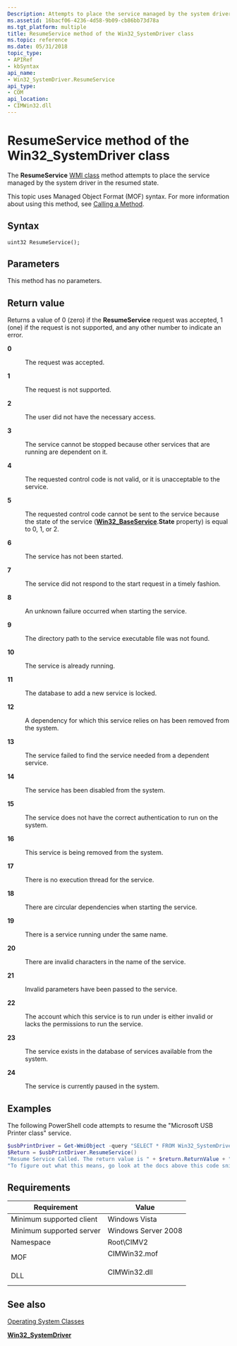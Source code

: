 ```yaml
---
Description: Attempts to place the service managed by the system driver in the resumed state.
ms.assetid: 16bacf06-4236-4d58-9b09-cb86bb73d78a
ms.tgt_platform: multiple
title: ResumeService method of the Win32_SystemDriver class
ms.topic: reference
ms.date: 05/31/2018
topic_type: 
- APIRef
- kbSyntax
api_name: 
- Win32_SystemDriver.ResumeService
api_type: 
- COM
api_location: 
- CIMWin32.dll
---
```


# ResumeService method of the Win32\_SystemDriver class

The **ResumeService** [WMI class](/windows/desktop/WmiSdk/retrieving-a-class) method attempts to place the service managed by the system driver in the resumed state.

This topic uses Managed Object Format (MOF) syntax. For more information about using this method, see [Calling a Method](/windows/desktop/WmiSdk/calling-a-method).

## Syntax


```mof
uint32 ResumeService();
```



## Parameters

This method has no parameters.

## Return value

Returns a value of 0 (zero) if the **ResumeService** request was accepted, 1 (one) if the request is not supported, and any other number to indicate an error.

<dl> <dt>

**0**
</dt> <dd>

The request was accepted.

</dd> <dt>

**1**
</dt> <dd>

The request is not supported.

</dd> <dt>

**2**
</dt> <dd>

The user did not have the necessary access.

</dd> <dt>

**3**
</dt> <dd>

The service cannot be stopped because other services that are running are dependent on it.

</dd> <dt>

**4**
</dt> <dd>

The requested control code is not valid, or it is unacceptable to the service.

</dd> <dt>

**5**
</dt> <dd>

The requested control code cannot be sent to the service because the state of the service ([**Win32\_BaseService**](win32-baseservice.md).**State** property) is equal to 0, 1, or 2.

</dd> <dt>

**6**
</dt> <dd>

The service has not been started.

</dd> <dt>

**7**
</dt> <dd>

The service did not respond to the start request in a timely fashion.

</dd> <dt>

**8**
</dt> <dd>

An unknown failure occurred when starting the service.

</dd> <dt>

**9**
</dt> <dd>

The directory path to the service executable file was not found.

</dd> <dt>

**10**
</dt> <dd>

The service is already running.

</dd> <dt>

**11**
</dt> <dd>

The database to add a new service is locked.

</dd> <dt>

**12**
</dt> <dd>

A dependency for which this service relies on has been removed from the system.

</dd> <dt>

**13**
</dt> <dd>

The service failed to find the service needed from a dependent service.

</dd> <dt>

**14**
</dt> <dd>

The service has been disabled from the system.

</dd> <dt>

**15**
</dt> <dd>

The service does not have the correct authentication to run on the system.

</dd> <dt>

**16**
</dt> <dd>

This service is being removed from the system.

</dd> <dt>

**17**
</dt> <dd>

There is no execution thread for the service.

</dd> <dt>

**18**
</dt> <dd>

There are circular dependencies when starting the service.

</dd> <dt>

**19**
</dt> <dd>

There is a service running under the same name.

</dd> <dt>

**20**
</dt> <dd>

There are invalid characters in the name of the service.

</dd> <dt>

**21**
</dt> <dd>

Invalid parameters have been passed to the service.

</dd> <dt>

**22**
</dt> <dd>

The account which this service is to run under is either invalid or lacks the permissions to run the service.

</dd> <dt>

**23**
</dt> <dd>

The service exists in the database of services available from the system.

</dd> <dt>

**24**
</dt> <dd>

The service is currently paused in the system.

</dd> </dl>

## Examples

The following PowerShell code attempts to resume the "Microsoft USB Printer class" service.


```PowerShell
$usbPrintDriver = Get-WmiObject -query "SELECT * FROM Win32_SystemDriver WHERE Name = 'usbprint'"
$Return = $usbPrintDriver.ResumeService()
"Resume Service Called. The return value is " + $return.ReturnValue + "."
"To figure out what this means, go look at the docs above this code snippet."
```



## Requirements



| Requirement | Value |
|-------------------------------------|-----------------------------------------------------------------------------------------|
| Minimum supported client<br/> | Windows Vista<br/>                                                                |
| Minimum supported server<br/> | Windows Server 2008<br/>                                                          |
| Namespace<br/>                | Root\\CIMV2<br/>                                                                  |
| MOF<br/>                      | <dl> <dt>CIMWin32.mof</dt> </dl> |
| DLL<br/>                      | <dl> <dt>CIMWin32.dll</dt> </dl> |



## See also

<dl> <dt>

[Operating System Classes](/previous-versions//aa392727(v=vs.85))
</dt> <dt>

[**Win32\_SystemDriver**](win32-systemdriver.md)
</dt> </dl>

 

